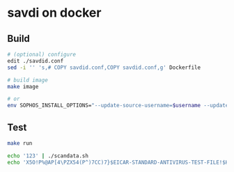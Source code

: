 # savdi on docker

## Build

```sh
# (optional) configure
edit ./savdid.conf
sed -i '' 's,# COPY savdid.conf,COPY savdid.conf,g' Dockerfile

# build image
make image

# or
env SOPHOS_INSTALL_OPTIONS="--update-source-username=$username --update-source-password=$password" make image
```


## Test

```sh
make run
```

```sh
echo '123' | ./scandata.sh
echo 'X5O!P%@AP[4\PZX54(P^)7CC)7}$EICAR-STANDARD-ANTIVIRUS-TEST-FILE!$H+H*' | ./scandata.sh
```
